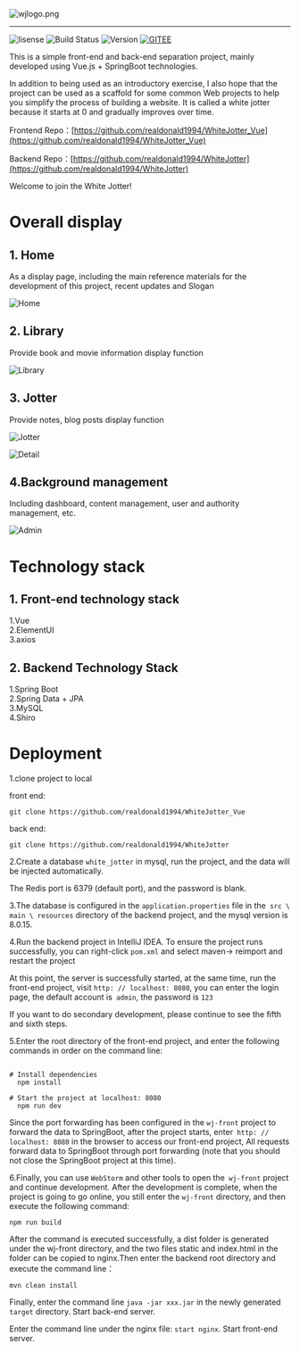 ![wjlogo.png](https://raw.githubusercontent.com/realdonald1994/blog-resources/master/img/blog.png)

---

![lisense](https://img.shields.io/github/license/Antabot/White-Jotter-Vue)
![Build Status](https://www.travis-ci.org/Antabot/White-Jotter-Vue.svg?branch=master)
![Version](https://img.shields.io/badge/release-v1.0.8-blue)
[![GITEE](https://img.shields.io/badge/Gitee-repo-green)](https://gitee.com/realdonald1994/WhiteJotter)

This is a simple front-end and back-end separation project, mainly developed using Vue.js + SpringBoot technologies.

In addition to being used as an introductory exercise, I also hope that the project can be used as a scaffold for some common Web projects to help you simplify the process of building a website. It is called a white jotter because it starts at 0 and gradually improves over time.

Frontend Repo：[https://github.com/realdonald1994/WhiteJotter_Vue](https://github.com/realdonald1994/WhiteJotter_Vue)

Backend Repo：[https://github.com/realdonald1994/WhiteJotter](https://github.com/realdonald1994/WhiteJotter)

Welcome to join the White Jotter!



# Overall display

## 1. Home

As a display page, including the main reference materials for the development of this project, recent updates and Slogan

![Home](https://raw.githubusercontent.com/realdonald1994/blog-resources/master/img/wj_front%20-%20Copy.png)

## 2. Library

Provide book and movie information display function

![Library](https://raw.githubusercontent.com/realdonald1994/blog-resources/master/img/library.png)

## 3. Jotter

Provide notes, blog posts display function

![Jotter](https://raw.githubusercontent.com/realdonald1994/blog-resources/master/img/Jotter.png)

![Detail](https://raw.githubusercontent.com/realdonald1994/blog-resources/master/img/jotterdetail.png)

## 4.Background management

Including dashboard, content management, user and authority management, etc.

![Admin](https://raw.githubusercontent.com/realdonald1994/blog-resources/master/img/admin.png)

# Technology stack

## 1. Front-end technology stack

1.Vue  
2.ElementUI  
3.axios

## 2. Backend Technology Stack

1.Spring Boot  
2.Spring Data + JPA  
3.MySQL  
4.Shiro

# Deployment

1.clone project to local

front end:

`git clone https://github.com/realdonald1994/WhiteJotter_Vue`

back end:

`git clone https://github.com/realdonald1994/WhiteJotter`

2.Create a database `white_jotter` in mysql, run the project, and the data will be injected automatically.


The Redis port is 6379 (default port), and the password is blank.

3.The database is configured in the `application.properties` file in the` src \ main \ resources` directory of the backend project, and the mysql version is 8.0.15.

4.Run the backend project in IntelliJ IDEA. To ensure the project runs successfully, you can right-click `pom.xml` and select maven-> reimport and restart the project

At this point, the server is successfully started, at the same time, run the front-end project, visit `http: // localhost: 8080`, you can enter the login page, the default account is` admin`, the password is `123`

If you want to do secondary development, please continue to see the fifth and sixth steps.

5.Enter the root directory of the front-end project, and enter the following commands in order on the command line:

```

# Install dependencies
  npm install

# Start the project at localhost: 8080
  npm run dev

```

Since the port forwarding has been configured in the `wj-front` project to forward the data to SpringBoot, after the project starts, enter` http: // localhost: 8080` in the browser to access our front-end project, All requests forward data to SpringBoot through port forwarding (note that you should not close the SpringBoot project at this time).

6.Finally, you can use `WebStorm` and other tools to open the` wj-front` project and continue development. After the development is complete, when the project is going to go online, you still enter the `wj-front` directory, and then execute the following command:

```
npm run build
```

After the command is executed successfully, a dist folder is generated under the wj-front directory, and the two files static and index.html in the folder can be copied to nginx.Then enter the backend root directory and execute the command line：

```
mvn clean install
```

Finally, enter the command line `java -jar xxx.jar` in the newly generated `target` directory. Start back-end server.

Enter the command line under the nginx file: `start nginx`. Start front-end server.

